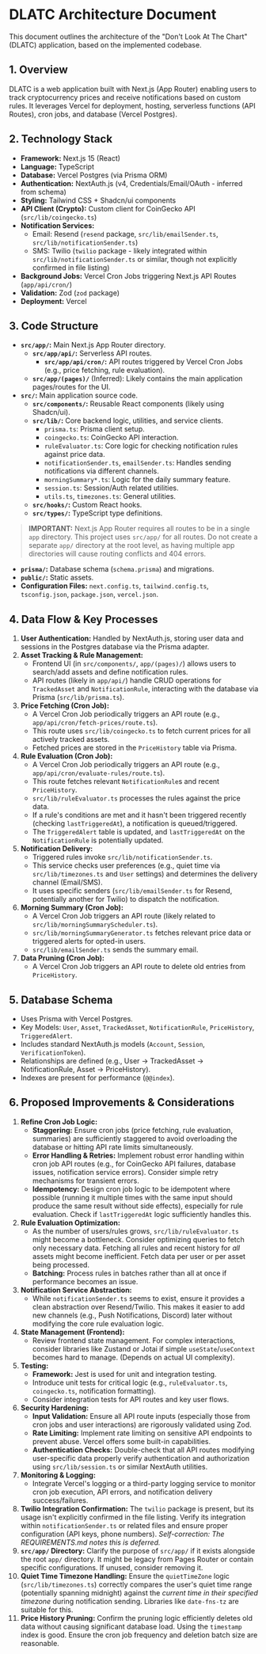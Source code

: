 # DLATC Architecture Document

This document outlines the architecture of the "Don't Look At The Chart" (DLATC) application, based on the implemented codebase.

## 1. Overview

DLATC is a web application built with Next.js (App Router) enabling users to track cryptocurrency prices and receive notifications based on custom rules. It leverages Vercel for deployment, hosting, serverless functions (API Routes), cron jobs, and database (Vercel Postgres).

## 2. Technology Stack

*   **Framework:** Next.js 15 (React)
*   **Language:** TypeScript
*   **Database:** Vercel Postgres (via Prisma ORM)
*   **Authentication:** NextAuth.js (v4, Credentials/Email/OAuth - inferred from schema)
*   **Styling:** Tailwind CSS + Shadcn/ui components
*   **API Client (Crypto):** Custom client for CoinGecko API (`src/lib/coingecko.ts`)
*   **Notification Services:**
    *   Email: Resend (`resend` package, `src/lib/emailSender.ts`, `src/lib/notificationSender.ts`)
    *   SMS: Twilio (`twilio` package - likely integrated within `src/lib/notificationSender.ts` or similar, though not explicitly confirmed in file listing)
*   **Background Jobs:** Vercel Cron Jobs triggering Next.js API Routes (`app/api/cron/`)
*   **Validation:** Zod (`zod` package)
*   **Deployment:** Vercel

## 3. Code Structure

*   **`src/app/`:** Main Next.js App Router directory.
    *   **`src/app/api/`:** Serverless API routes.
        *   **`src/app/api/cron/`:** API routes triggered by Vercel Cron Jobs (e.g., price fetching, rule evaluation).
    *   **`src/app/(pages)/`** (Inferred): Likely contains the main application pages/routes for the UI.
*   **`src/`:** Main application source code.
    *   **`src/components/`:** Reusable React components (likely using Shadcn/ui).
    *   **`src/lib/`:** Core backend logic, utilities, and service clients.
        *   `prisma.ts`: Prisma client setup.
        *   `coingecko.ts`: CoinGecko API interaction.
        *   `ruleEvaluator.ts`: Core logic for checking notification rules against price data.
        *   `notificationSender.ts`, `emailSender.ts`: Handles sending notifications via different channels.
        *   `morningSummary*.ts`: Logic for the daily summary feature.
        *   `session.ts`: Session/Auth related utilities.
        *   `utils.ts`, `timezones.ts`: General utilities.
    *   **`src/hooks/`:** Custom React hooks.
    *   **`src/types/`:** TypeScript type definitions.

> **IMPORTANT:** Next.js App Router requires all routes to be in a single `app` directory. This project uses `src/app/` for all routes. Do not create a separate `app/` directory at the root level, as having multiple app directories will cause routing conflicts and 404 errors.

*   **`prisma/`:** Database schema (`schema.prisma`) and migrations.
*   **`public/`:** Static assets.
*   **Configuration Files:** `next.config.ts`, `tailwind.config.ts`, `tsconfig.json`, `package.json`, `vercel.json`.

## 4. Data Flow & Key Processes

1.  **User Authentication:** Handled by NextAuth.js, storing user data and sessions in the Postgres database via the Prisma adapter.
2.  **Asset Tracking & Rule Management:**
    *   Frontend UI (in `src/components/`, `app/(pages)/`) allows users to search/add assets and define notification rules.
    *   API routes (likely in `app/api/`) handle CRUD operations for `TrackedAsset` and `NotificationRule`, interacting with the database via Prisma (`src/lib/prisma.ts`).
3.  **Price Fetching (Cron Job):**
    *   A Vercel Cron Job periodically triggers an API route (e.g., `app/api/cron/fetch-prices/route.ts`).
    *   This route uses `src/lib/coingecko.ts` to fetch current prices for all actively tracked assets.
    *   Fetched prices are stored in the `PriceHistory` table via Prisma.
4.  **Rule Evaluation (Cron Job):**
    *   A Vercel Cron Job periodically triggers an API route (e.g., `app/api/cron/evaluate-rules/route.ts`).
    *   This route fetches relevant `NotificationRule`s and recent `PriceHistory`.
    *   `src/lib/ruleEvaluator.ts` processes the rules against the price data.
    *   If a rule's conditions are met and it hasn't been triggered recently (checking `lastTriggeredAt`), a notification is queued/triggered.
    *   The `TriggeredAlert` table is updated, and `lastTriggeredAt` on the `NotificationRule` is potentially updated.
5.  **Notification Delivery:**
    *   Triggered rules invoke `src/lib/notificationSender.ts`.
    *   This service checks user preferences (e.g., quiet time via `src/lib/timezones.ts` and `User` settings) and determines the delivery channel (Email/SMS).
    *   It uses specific senders (`src/lib/emailSender.ts` for Resend, potentially another for Twilio) to dispatch the notification.
6.  **Morning Summary (Cron Job):**
    *   A Vercel Cron Job triggers an API route (likely related to `src/lib/morningSummaryScheduler.ts`).
    *   `src/lib/morningSummaryGenerator.ts` fetches relevant price data or triggered alerts for opted-in users.
    *   `src/lib/emailSender.ts` sends the summary email.
7.  **Data Pruning (Cron Job):**
    *   A Vercel Cron Job triggers an API route to delete old entries from `PriceHistory`.

## 5. Database Schema

*   Uses Prisma with Vercel Postgres.
*   Key Models: `User`, `Asset`, `TrackedAsset`, `NotificationRule`, `PriceHistory`, `TriggeredAlert`.
*   Includes standard NextAuth.js models (`Account`, `Session`, `VerificationToken`).
*   Relationships are defined (e.g., User -> TrackedAsset -> NotificationRule, Asset -> PriceHistory).
*   Indexes are present for performance (`@@index`).

## 6. Proposed Improvements & Considerations

1.  **Refine Cron Job Logic:**
    *   **Staggering:** Ensure cron jobs (price fetching, rule evaluation, summaries) are sufficiently staggered to avoid overloading the database or hitting API rate limits simultaneously.
    *   **Error Handling & Retries:** Implement robust error handling within cron job API routes (e.g., for CoinGecko API failures, database issues, notification service errors). Consider simple retry mechanisms for transient errors.
    *   **Idempotency:** Design cron job logic to be idempotent where possible (running it multiple times with the same input should produce the same result without side effects), especially for rule evaluation. Check if `lastTriggeredAt` logic sufficiently handles this.
2.  **Rule Evaluation Optimization:**
    *   As the number of users/rules grows, `src/lib/ruleEvaluator.ts` might become a bottleneck. Consider optimizing queries to fetch only necessary data. Fetching all rules and recent history for *all* assets might become inefficient. Fetch data per user or per asset being processed.
    *   **Batching:** Process rules in batches rather than all at once if performance becomes an issue.
3.  **Notification Service Abstraction:**
    *   While `notificationSender.ts` seems to exist, ensure it provides a clean abstraction over Resend/Twilio. This makes it easier to add new channels (e.g., Push Notifications, Discord) later without modifying the core rule evaluation logic.
4.  **State Management (Frontend):**
    *   Review frontend state management. For complex interactions, consider libraries like Zustand or Jotai if simple `useState`/`useContext` becomes hard to manage. (Depends on actual UI complexity).
5.  **Testing:**
    *   **Framework:** Jest is used for unit and integration testing.
    *   Introduce unit tests for critical logic (e.g., `ruleEvaluator.ts`, `coingecko.ts`, notification formatting).
    *   Consider integration tests for API routes and key user flows.
6.  **Security Hardening:**
    *   **Input Validation:** Ensure all API route inputs (especially those from cron jobs and user interactions) are rigorously validated using Zod.
    *   **Rate Limiting:** Implement rate limiting on sensitive API endpoints to prevent abuse. Vercel offers some built-in capabilities.
    *   **Authentication Checks:** Double-check that all API routes modifying user-specific data properly verify authentication and authorization using `src/lib/session.ts` or similar NextAuth utilities.
7.  **Monitoring & Logging:**
    *   Integrate Vercel's logging or a third-party logging service to monitor cron job execution, API errors, and notification delivery success/failures.
8.  **Twilio Integration Confirmation:** The `twilio` package is present, but its usage isn't explicitly confirmed in the file listing. Verify its integration within `notificationSender.ts` or related files and ensure proper configuration (API keys, phone numbers). *Self-correction: The REQUIREMENTS.md notes this is deferred.*
9.  **`src/app/` Directory:** Clarify the purpose of `src/app/` if it exists alongside the root `app/` directory. It might be legacy from Pages Router or contain specific configurations. If unused, consider removing it.
10. **Quiet Time Timezone Handling:** Ensure the `quietTimeZone` logic (`src/lib/timezones.ts`) correctly compares the user's quiet time range (potentially spanning midnight) against the *current time in their specified timezone* during notification sending. Libraries like `date-fns-tz` are suitable for this.
11. **Price History Pruning:** Confirm the pruning logic efficiently deletes old data without causing significant database load. Using the `timestamp` index is good. Ensure the cron job frequency and deletion batch size are reasonable. 